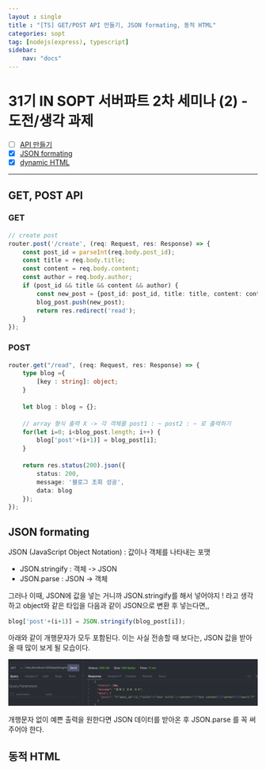 ```yaml
---
layout : single
title : "[TS] GET/POST API 만들기, JSON formating, 동적 HTML"
categories: sopt
tag: [nodejs(express), typescript]
sidebar:
    nav: "docs"
---
```


# 31기 IN SOPT 서버파트 2차 세미나 (2) - 도전/생각 과제

- [ ] [API 만들기](#get-post-api)
- [x] [JSON formating](#json-formating)
- [x] [dynamic HTML](#동적-html)

---

## GET, POST API

### GET

```typescript
// create post
router.post('/create', (req: Request, res: Response) => {
    const post_id = parseInt(req.body.post_id);
    const title = req.body.title;
    const content = req.body.content;
    const author = req.body.author;
    if (post_id && title && content && author) {
        const new_post = {post_id: post_id, title: title, content: content, author: author};
        blog_post.push(new_post);
        return res.redirect('read');
    }
});
```

### POST

```typescript
router.get("/read", (req: Request, res: Response) => {
    type blog ={
        [key : string]: object;
    }

    let blog : blog = {};
    
    // array 형식 출력 X -> 각 객체를 post1 : ~ post2 : ~ 로 출력하기
    for(let i=0; i<blog_post.length; i++) {
        blog['post'+(i+1)] = blog_post[i];
    }

    return res.status(200).json({
        status: 200,
        message: '블로그 조회 성공',
        data: blog
    });
});
```

## JSON formating

JSON (JavaScript Object Notation) : 값이나 객체를 나타내는 포맷

- JSON.stringify : 객체 -> JSON
- JSON.parse : JSON -> 객체

그러나 이때, JSON에 값을 넣는 거니까 JSON.stringify를 해서 넣어야지 ! 라고 생각하고 object와 같은 타입을 다음과 같이 JSON으로 변환 후 넣는다면,, 

```typescript
blog['post'+(i+1)] = JSON.stringify(blog_post[i]);
```

아래와 같이 개행문자가 모두 포함된다. 이는 사실 전송할 때 보다는, JSON 값을 받아올 때 많이 보게 될 모습이다.

<img src="/images/sopt/5.png">

개행문자 없이 예쁜 출력을 원한다면 JSON 데이터를 받아온 후 JSON.parse 를 꼭 써주어야 한다.

## 동적 HTML